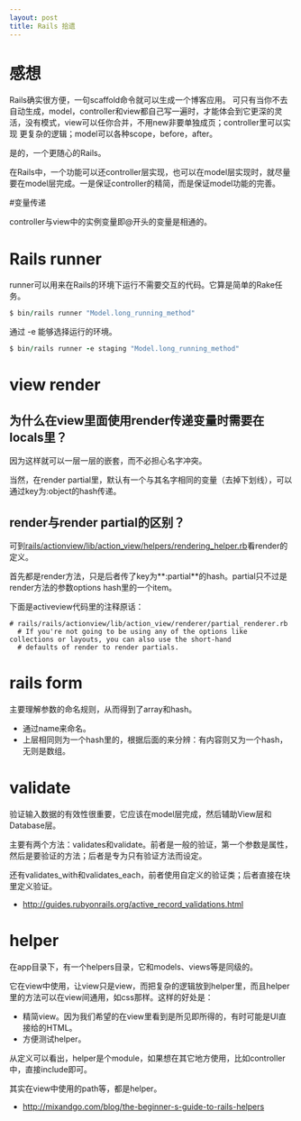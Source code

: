 ```yaml
---
layout: post
title: Rails 拾遗
---
```


# 感想
Rails确实很方便，一句scaffold命令就可以生成一个博客应用。
可只有当你不去自动生成，model，controller和view都自己写一遍时，才能体会到它更深的灵活，没有模式，view可以任你合并，不用new非要单独成页；controller里可以实现
更复杂的逻辑；model可以各种scope，before，after。

是的，一个更随心的Rails。

在Rails中，一个功能可以还controller层实现，也可以在model层实现时，就尽量要在model层完成。一是保证controller的精简，而是保证model功能的完善。


#变量传递

controller与view中的实例变量即@开头的变量是相通的。

# Rails runner

runner可以用来在Rails的环境下运行不需要交互的代码。它算是简单的Rake任务。

```ruby
$ bin/rails runner "Model.long_running_method"
```

通过 -e 能够选择运行的环境。

```ruby
$ bin/rails runner -e staging "Model.long_running_method"
```

# view render

## 为什么在view里面使用render传递变量时需要在locals里？

因为这样就可以一层一层的嵌套，而不必担心名字冲突。

当然，在render partial里，默认有一个与其名字相同的变量（去掉下划线），可以通过key为:object的hash传递。

## render与render partial的区别？

可到[rails/actionview/lib/action_view/helpers/rendering_helper.rb](https://github.com/rails/rails/blob/master/actionview/lib/action_view/helpers/rendering_helper.rb)看render的定义。

首先都是render方法，只是后者传了key为**:partial**的hash。partial只不过是render方法的参数options hash里的一个item。

下面是activeview代码里的注释原话：

```
# rails/rails/actionview/lib/action_view/renderer/partial_renderer.rb
  # If you're not going to be using any of the options like collections or layouts, you can also use the short-hand
  # defaults of render to render partials.
```

# rails form

主要理解参数的命名规则，从而得到了array和hash。

* 通过name来命名。
* 上层相同则为一个hash里的，根据后面的来分辨：有内容则又为一个hash，无则是数组。


# validate
验证输入数据的有效性很重要，它应该在model层完成，然后辅助View层和Database层。

主要有两个方法：validates和validate。前者是一般的验证，第一个参数是属性，然后是要验证的方法；后者是专为只有验证方法而设定。

还有validates_with和validates_each，前者使用自定义的验证类；后者直接在块里定义验证。

* http://guides.rubyonrails.org/active_record_validations.html


# helper
在app目录下，有一个helpers目录，它和models、views等是同级的。

它在view中使用，让view只是view，而把复杂的逻辑放到helper里，而且helper里的方法可以在view间通用，如css那样。这样的好处是：

* 精简view。因为我们希望的在view里看到是所见即所得的，有时可能是UI直接给的HTML。
* 方便测试helper。

从定义可以看出，helper是个module，如果想在其它地方使用，比如controller中，直接include即可。

其实在view中使用的path等，都是helper。

* http://mixandgo.com/blog/the-beginner-s-guide-to-rails-helpers


